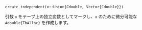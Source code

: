 ```
create_independent(x::Union{Cdouble, Vector{Cdouble}})
```

引数 `x` をテープ上の独立変数としてマークし、`x` のために微分可能な `Adouble{TbAlloc}` を作成します。
